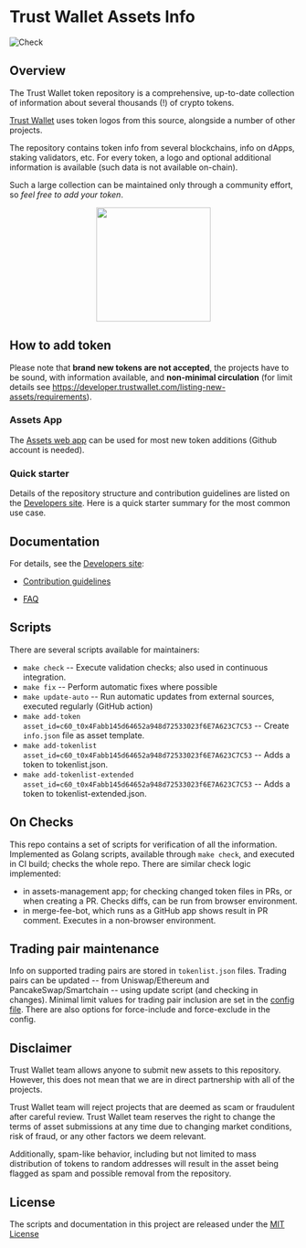 # Trust Wallet Assets Info

![Check](https://github.com/trustwallet/assets/workflows/Check/badge.svg)

## Overview

The Trust Wallet token repository is a comprehensive, up-to-date collection of information about several thousands (!) of crypto tokens.

[Trust Wallet](https://trustwallet.com) uses token logos from this source, alongside a number of other projects.

The repository contains token info from several blockchains, info on dApps, staking validators, etc.
For every token, a logo and optional additional information is available (such data is not available on-chain).

Such a large collection can be maintained only through a community effort, so _feel free to add your token_.

<center><img src='https://trustwallet.com/assets/images/media/assets/horizontal_blue.png' height="200"></center>

## How to add token

Please note that __brand new tokens are not accepted__,
the projects have to be sound, with information available, and __non-minimal circulation__
(for limit details see <https://developer.trustwallet.com/listing-new-assets/requirements>).

### Assets App

The [Assets web app](https://assets.trustwallet.com) can be used for most new token additions (Github account is needed).

### Quick starter

Details of the repository structure and contribution guidelines are listed on the
[Developers site](https://developer.trustwallet.com/listing-new-assets/new-asset).
Here is a quick starter summary for the most common use case.


## Documentation

For details, see the [Developers site](https://developer.trustwallet.com):

- [Contribution guidelines](https://developer.trustwallet.com/listing-new-assets/repository_details)

- [FAQ](https://developer.trustwallet.com/listing-new-assets/faq)

## Scripts

There are several scripts available for maintainers:

- `make check` -- Execute validation checks; also used in continuous integration.
- `make fix` -- Perform automatic fixes where possible
- `make update-auto` -- Run automatic updates from external sources, executed regularly (GitHub action)
- `make add-token asset_id=c60_t0x4Fabb145d64652a948d72533023f6E7A623C7C53` -- Create `info.json` file as asset template.
- `make add-tokenlist asset_id=c60_t0x4Fabb145d64652a948d72533023f6E7A623C7C53` -- Adds a token to tokenlist.json.
- `make add-tokenlist-extended asset_id=c60_t0x4Fabb145d64652a948d72533023f6E7A623C7C53` -- Adds a token to tokenlist-extended.json.

## On Checks

This repo contains a set of scripts for verification of all the information. Implemented as Golang scripts, available through `make check`, and executed in CI build; checks the whole repo.
There are similar check logic implemented:

- in assets-management app; for checking changed token files in PRs, or when creating a PR.  Checks diffs, can be run from browser environment.
- in merge-fee-bot, which runs as a GitHub app shows result in PR comment. Executes in a non-browser environment.

## Trading pair maintenance

Info on supported trading pairs are stored in `tokenlist.json` files.
Trading pairs can be updated --
from Uniswap/Ethereum and PancakeSwap/Smartchain -- using update script (and checking in changes).
Minimal limit values for trading pair inclusion are set in the [config file](https://github.com/trustwallet/assets/blob/master/.github/assets.config.yaml).
There are also options for force-include and force-exclude in the config.

## Disclaimer

Trust Wallet team allows anyone to submit new assets to this repository. However, this does not mean that we are in direct partnership with all of the projects.

Trust Wallet team will reject projects that are deemed as scam or fraudulent after careful review.
Trust Wallet team reserves the right to change the terms of asset submissions at any time due to changing market conditions, risk of fraud, or any other factors we deem relevant.

Additionally, spam-like behavior, including but not limited to mass distribution of tokens to random addresses will result in the asset being flagged as spam and possible removal from the repository.

## License

The scripts and documentation in this project are released under the [MIT License](LICENSE)
